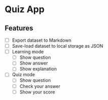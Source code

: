 # Quiz App

## Features
- [ ] Export dataset to Markdown
- [ ] Save-load dataset to local storage as JSON
- [ ] Learning mode
    - [ ] Show question
    - [ ] Show answer
    - [ ] Show explanation

- [ ] Quiz mode
    - [ ] Show question
    - [ ] Check your answer
    - [ ] Show your score